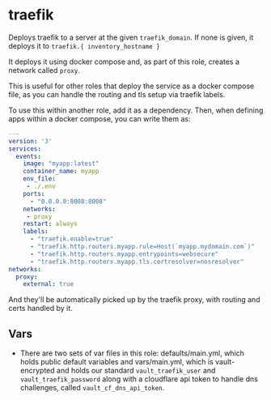 # traefik

Deploys traefik to a server at the given `traefik_domain`.   If none is given, it deploys it to `traefik.{ inventory_hostname }`

It deploys it using docker compose and, as part of this role, creates a network called `proxy`.

This is useful for other roles that deploy the service as a docker compose file,
as you can handle the routing and tls setup via traefik labels.  


To use this within another role, add it as a dependency.  Then, when defining apps within a docker compose, you can write them as:

``` yaml
---
version: '3'
services:
  events:
    image: "myapp:latest"
    container_name: myapp
    env_file:
     - ./.env
    ports:
      - "0.0.0.0:8008:8008"
    networks:
     - proxy
    restart: always
    labels:
      - "traefik.enable=true"
      - "traefik.http.routers.myapp.rule=Host(`myapp.mydomain.com`)"
      - "traefik.http.routers.myapp.entrypoints=websecure"
      - "traefik.http.routers.myapp.tls.certresolver=nosresolver"
networks:
  proxy:
    external: true

```

And they'll be automatically picked up by the traefik proxy, with routing and certs handled by it.

## Vars

  * There are two sets of var files in this role: defaults/main.yml, which holds public default variables and vars/main.yml, which is vault-encrypted and holds our standard `vault_traefik_user` and `vault_traefik_password` along with a cloudflare api token to handle dns challenges, called `vault_cf_dns_api_token`.

